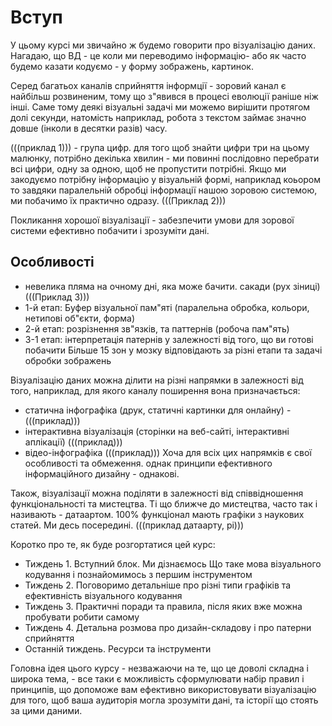 # Вступ
У цьому курсі ми звичайно ж будемо говорити про візуалізацію даних. Нагадаю,  що ВД - це коли ми переводимо інформацію- або як часто будемо казати кодуємо -  у форму зображень, картинок.

Серед багатьох каналів сприйняття інформції - зоровий канал є найбільш розвиненим, тому що з"явився в процесі еволюції раніше
ніж інші. Саме тому деякі візуальні задачі ми можемо вирішити протягом долі секунди, натомість наприклад, робота з текстом 
займає значно довше (інколи в десятки разів) часу.

(((приклад 1))) - група цифр. для того щоб знайти цифри три на цьому малюнку, потрібно декілька хвилин - ми повинні послідовно перебрати
всі цифри, одну за одною, щоб не пропустити потрібні. Якщо ми закодуємо потрібну інформацію у візуальній формі, наприклад коьором
то завдяки паралельній обробці інформації нашою зоровою системою, ми побачимо їх практично одразу. (((Приклад 2)))

Покликання хорошої візуалізації - забезпечити умови для зорової системи ефективно побачити і зрозуміти дані.

## Особливості 
* невелика пляма на очному дні, яка може бачити. сакади (рух зіниці) (((Приклад 3)))
* 1-й етап: Буфер візуальної пам"яті (паралельна обробка, кольори, нетипові об"єкти, форма)
* 2-й етап: розрізнення зв"язків, та паттернів (робоча пам"ять)
* 3-1 етап: інтерпретація патернів у залежності від того, що ви готові побачити
Більше 15 зон у мозку відповідають за різні етапи та задачі обробки зображень

Візуалізацію даних можна ділити на різні напрямки в залежності від того, наприклад, для якого каналу поширення вона призначається:
- статична інфографіка (друк, статичні картинки для онлайну) - (((приклад)))
- інтерактивна візуалізація (сторінки на веб-сайті, інтерактивні аплікації)  (((приклад)))
- відео-інфографіка  (((приклад)))
Хоча для всіх цих напрямків є свої особливості та обмеження. однак принципи ефективного інформаційного дизайну - однакові.

Також, візуалізації можна поділяти в залежності від співвідношення функціональності та мистецтва. Ті що ближче до мистецтва, часто так і називають - датаартом. 100% функціонал мають графіки з наукових статей. Ми десь посередині.
(((приклад датаарту, рі)))


Коротко про те, як буде розгортатися цей курс:
- Тиждень 1. Вступний блок. Ми дізнаємось Що таке мова візуального кодування і познайомимось з першим інструментом
- Тиждень 2. Поговоримо детальніше про різні типи графіків та ефективність візуального кодування 
- Тиждень 3. Практичні поради та правила, після яких вже можна пробувати робити самому
- Тиждень 4. Детальна розмова про дизайн-складову і про патерни сприйняття
- Останній тиждень. Ресурси та інструменти

Головна ідея цього курсу - незважаючи на те, що це доволі складна і широка тема, - все таки є можливість сформулювати набір правил і принципів, що допоможе вам ефективно використовувати візуалізацію для того, щоб ваша аудиторія могла зрозуміти дані, та історії що стоять за цими даними.
